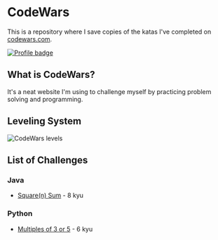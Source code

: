 # CodeWars

This is a repository where I save copies of the katas I've completed on
[codewars.com](https://www.codewars.com/).

[![Profile badge](https://www.codewars.com/users/dstacho1/badges/large)](https://www.codewars.com/users/dstacho1)

## What is CodeWars?

It's a neat website I'm using to challenge myself by practicing problem solving and programming.

## Leveling System

![CodeWars levels](https://i.imgur.com/Vm77XMv.png)

## List of Challenges

### Java

* [Square(n) Sum](java/squareSum.java) - 8 kyu

### Python

* [Multiples of 3 or 5](python/multiplesOf3Or5.py) - 6 kyu
